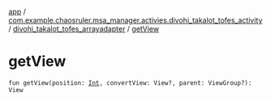 [app](../../index.md) / [com.example.chaosruler.msa_manager.activies.divohi_takalot_tofes_activity](../index.md) / [divohi_takalot_tofes_arrayadapter](index.md) / [getView](.)

# getView

`fun getView(position: `[`Int`](https://kotlinlang.org/api/latest/jvm/stdlib/kotlin/-int/index.html)`, convertView: View?, parent: ViewGroup?): View`
